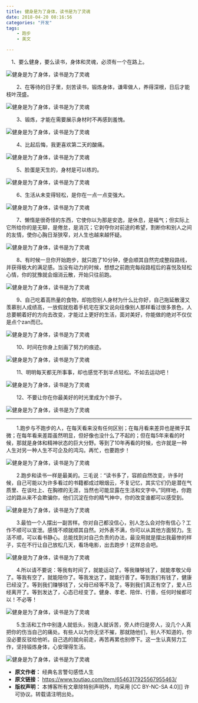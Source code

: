 ```yaml
---
title: 健身是为了身体，读书是为了灵魂
date: 2018-04-20 08:16:56
categories: "开发"
tags:
	- 跑步
	- 美文

---
```


　1、要么健身，要么读书，身体和灵魂，必须有一个在路上。

![健身是为了身体，读书是为了灵魂][6ee10003afd47ca0ea8d]

　　2、在等待的日子里，刻苦读书，锻炼身体，谦卑做人，养得深根，日后才能枝叶茂盛。

![健身是为了身体，读书是为了灵魂][UUUR-EARI-RZRN.jpg]

　　3、锻炼，才能在需要展示身材时不再感到羞愧。

![健身是为了身体，读书是为了灵魂][QEJM-YIFJ-IERF.jpg]

　　4、比起后悔，我更喜欢第二天的酸痛。

![健身是为了身体，读书是为了灵魂][6ee30002d4b5bad1ff89]

　　5、脸蛋是天生的，身材是可以练的。

![健身是为了身体，读书是为了灵魂][6ee40002c72f818b757e]

　　6、生活从未变得轻松，是你在一点一点变强大。

![健身是为了身体，读书是为了灵魂][6ee40002c73192e1504f]

　　7、懒惰是很奇怪的东西，它使你以为那是安逸，是休息，是福气；但实际上它所给你的是无聊，是倦怠，是消沉；它剥夺你对前途的希望，割断你和别人之间的友情，使你心胸日渐狭窄，对人生也越来越怀疑。

![健身是为了身体，读书是为了灵魂][6ee600018c46b57ba823]

　　8、有时候一旦你开始跑步，就只跑了10分钟，便会顺其自然完成整段路线，并获得极大的满足感。当没有动力的时候，想想之前跑完每段路程后的喜悦及轻松心情，你的犹豫就会烟消云散，开始只往前跑。

![健身是为了身体，读书是为了灵魂][6ee40002c732f0a677f1]

　　9、自己吃着高热量的食物，却抱怨别人身材为什么比你好，自己拖延散漫又羡慕别人成绩高，一放假就抱着手机宅在家又说向往像别人那样看过很多景色，人总要朝着好的方向去改变，才能过上更好的生活，面对美好，你能做的绝对不仅仅是点个zan而已。

![健身是为了身体，读书是为了灵魂][6ee30002d4bca2ab07fc]

　　10、时间在你身上刻画了努力的痕迹。

![健身是为了身体，读书是为了灵魂][6ee30002d4bd110d844e]

　　11、明明每天都无所事事，却也感觉不到半点轻松。不如去运动吧！

![健身是为了身体，读书是为了灵魂][6ee600018c49989f9a88]

　　12、不要让你在你最美好的时光里成为个胖子。

![健身是为了身体，读书是为了灵魂][6ee40002c73434781851]

--------------------

　　1.跑步与不跑步的人，在每天看来没有任何区别；在每月看来差异也是微乎其微；在每年看来差距虽然明显，但好像也没什么了不起的；但在每5年来看的时候，那就是身体和精神状态的巨大分野。等到了10年再看的时候，也许就是一种人生对另一种人生不可企及的鸿沟。再忙，也要跑步！

![健身是为了身体，读书是为了灵魂][6ee5000279488149b365]

　　2.跑步和读书一样是最美的。三毛说：“读书多了，容颜自然改变，许多时候，自己可能以为许多看过的书籍都成过眼烟云，不复记忆，其实它们仍是潜在气质里、在谈吐上、在胸襟的无涯，当然也可能显露在生活和文字中。”同样地，你跑过的路从来不会欺骗你，他们沉淀在你的精气神中，你的改变谁都可以感受到。

![健身是为了身体，读书是为了灵魂][1524183188514fac53c07ed]

　　3.最怕一个人摆出一副苦样。你对自己都没信心，别人怎么会对你有信心？工作不顺可以宣泄。感情不顺就顺其自然。对外表不满，你可以从其他方面努力。生活不顺，可以看书静心。总能找到对自己负责的办法，最没用就是摆出我最惨的样子，实在不行让自己放松几天，看场电影，出去跑步！这样总会吧。

![健身是为了身体，读书是为了灵魂][F73Q-FYAF-UENB.jpg]

　　4.所以请不要说：等我有时间了，就能运动了。等我赚够钱了，就能孝敬父母了。等我有空了，就能陪你了。等我发达了，就能行善了。等到我们有钱了，健康已经没了。等到我们赚够钱了，父母已经等不及了。等到我们真正有空了，爱人已经离开了。等到发达了，心态已经变了。健身、孝老、陪伴、行善，任何时候都可以！不必等！

![健身是为了身体，读书是为了灵魂][RARJ-AQRR-3MZQ.jpg]

　　5.生活和工作中别逢人就低头，别逢人就诉苦，旁人终归是旁人，没几个人真把你的伤当自己的痛处。有些人以为你无坚不摧，那就随他们，别人不知道的，你没必要反驳给他听。自己选的就向前走，再苦再累也别停下。这一生认真努力工作，坚持锻炼身体，心安理得生活。

![健身是为了身体，读书是为了灵魂][IFZN-JMFN-BMAQ.jpg]


[6ee10003afd47ca0ea8d]: http://p1.pstatp.com/large/6ee10003afd47ca0ea8d
[UUUR-EARI-RZRN.jpg]: static/resources/crawler/UUUR-EARI-RZRN.jpg
[QEJM-YIFJ-IERF.jpg]: static/resources/crawler/QEJM-YIFJ-IERF.jpg
[6ee30002d4b5bad1ff89]: http://p9.pstatp.com/large/6ee30002d4b5bad1ff89
[6ee40002c72f818b757e]: http://p3.pstatp.com/large/6ee40002c72f818b757e
[6ee40002c73192e1504f]: http://p3.pstatp.com/large/6ee40002c73192e1504f
[6ee600018c46b57ba823]: http://p3.pstatp.com/large/6ee600018c46b57ba823
[6ee40002c732f0a677f1]: http://p3.pstatp.com/large/6ee40002c732f0a677f1
[6ee30002d4bca2ab07fc]: http://p9.pstatp.com/large/6ee30002d4bca2ab07fc
[6ee30002d4bd110d844e]: http://p3.pstatp.com/large/6ee30002d4bd110d844e
[6ee600018c49989f9a88]: http://p3.pstatp.com/large/6ee600018c49989f9a88
[6ee40002c73434781851]: http://p3.pstatp.com/large/6ee40002c73434781851
[6ee5000279488149b365]: http://p1.pstatp.com/large/6ee5000279488149b365
[1524183188514fac53c07ed]: http://p1.pstatp.com/large/pgc-image/1524183188514fac53c07ed
[F73Q-FYAF-UENB.jpg]: static/resources/crawler/F73Q-FYAF-UENB.jpg
[RARJ-AQRR-3MZQ.jpg]: static/resources/crawler/RARJ-AQRR-3MZQ.jpg
[IFZN-JMFN-BMAQ.jpg]: static/resources/crawler/IFZN-JMFN-BMAQ.jpg
 *  **原文作者：** 经典名言警句感悟人生
 *  **原文链接：** https://www.toutiao.com/item/6546317925567955463/
 *  **版权声明：** 本博客所有文章除特别声明外，均采用 [CC BY-NC-SA 4.0][] 许可协议。转载请注明出处。
